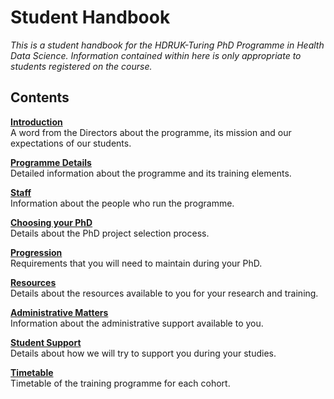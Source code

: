 # Student Handbook

*This is a student handbook for the HDRUK-Turing PhD Programme in Health Data Science. Information contained within here is only appropriate to students registered on the course.*


## Contents

[**Introduction**](course_docs/introduction.md)  
A word from the Directors about the programme, its mission and our expectations of our students.

[**Programme Details**](course_docs/programme/programme.md)  
Detailed information about the programme and its training elements.

[**Staff**](course_docs/staff.md)  
Information about the people who run the programme.

[**Choosing your PhD**](course_docs/phd-choice.md)  
Details about the PhD project selection process.

[**Progression**](course_docs/progression.md)  
Requirements that you will need to maintain during your PhD.

[**Resources**](course_docs/resources.md)  
Details about the resources available to you for your research and training.

[**Administrative Matters**](course_docs/admin.md)  
Information about the administrative support available to you.

[**Student Support**](course_docs/support.md)  
Details about how we will try to support you during your studies.

[**Timetable**](course_docs/timetable/timetable.md)  
Timetable of the training programme for each cohort.
